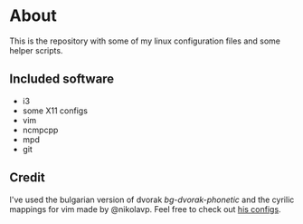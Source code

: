 # About
This is the repository with some of my linux configuration files and some helper
scripts.

## Included software
 * i3
 * some X11 configs
 * vim 
 * ncmpcpp 
 * mpd
 * git

## Credit
I've used the bulgarian version of dvorak *bg-dvorak-phonetic* and the cyrilic
mappings for vim made by @nikolavp. Feel free to check out
[his configs](https://github.com/nikolavp/configs).
